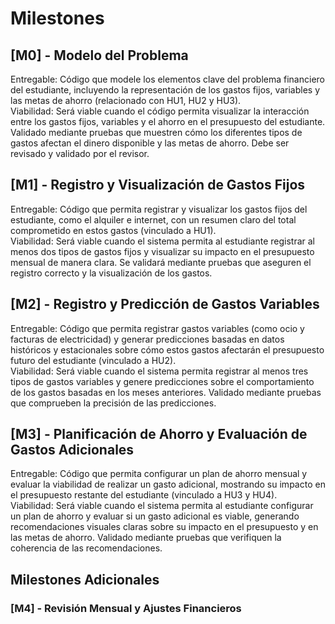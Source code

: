 # Milestones

## [M0] - Modelo del Problema
Entregable: Código que modele los elementos clave del problema financiero del estudiante, incluyendo la representación de los gastos fijos, variables y las metas de ahorro (relacionado con HU1, HU2 y HU3).  
Viabilidad: Será viable cuando el código permita visualizar la interacción entre los gastos fijos, variables y el ahorro en el presupuesto del estudiante. Validado mediante pruebas que muestren cómo los diferentes tipos de gastos afectan el dinero disponible y las metas de ahorro. Debe ser revisado y validado por el revisor.  

## [M1] - Registro y Visualización de Gastos Fijos
Entregable: Código que permita registrar y visualizar los gastos fijos del estudiante, como el alquiler e internet, con un resumen claro del total comprometido en estos gastos (vinculado a HU1).  
Viabilidad: Será viable cuando el sistema permita al estudiante registrar al menos dos tipos de gastos fijos y visualizar su impacto en el presupuesto mensual de manera clara. Se validará mediante pruebas que aseguren el registro correcto y la visualización de los gastos.  

## [M2] - Registro y Predicción de Gastos Variables
Entregable: Código que permita registrar gastos variables (como ocio y facturas de electricidad) y generar predicciones basadas en datos históricos y estacionales sobre cómo estos gastos afectarán el presupuesto futuro del estudiante (vinculado a HU2).  
Viabilidad: Será viable cuando el sistema permita registrar al menos tres tipos de gastos variables y genere predicciones sobre el comportamiento de los gastos basadas en los meses anteriores. Validado mediante pruebas que comprueben la precisión de las predicciones.  

## [M3] - Planificación de Ahorro y Evaluación de Gastos Adicionales
Entregable: Código que permita configurar un plan de ahorro mensual y evaluar la viabilidad de realizar un gasto adicional, mostrando su impacto en el presupuesto restante del estudiante (vinculado a HU3 y HU4).  
Viabilidad: Será viable cuando el sistema permita al estudiante configurar un plan de ahorro y evaluar si un gasto adicional es viable, generando recomendaciones visuales claras sobre su impacto en el presupuesto y en las metas de ahorro. Validado mediante pruebas que verifiquen la coherencia de las recomendaciones.   

## Milestones Adicionales

### [M4] - Revisión Mensual y Ajustes Financieros









